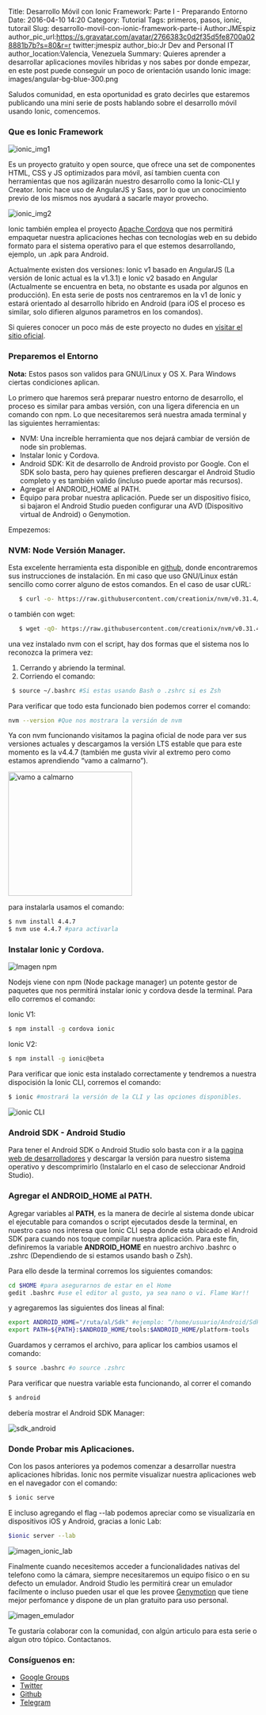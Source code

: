Title: Desarrollo Móvil con Ionic Framework: Parte I - Preparando Entorno
Date: 2016-04-10 14:20
Category: Tutorial
Tags: primeros, pasos, ionic, tutorail
Slug: desarrollo-movil-con-ionic-framework-parte-i
Author:JMEspiz
author_pic_url:https://s.gravatar.com/avatar/2766383c0d2f35d5fe8700a028881b7b?s=80&r=r
twitter:jmespiz
author_bio:Jr Dev and Personal IT
author_location:Valencia, Venezuela
Summary: Quieres aprender a desarrollar aplicaciones moviles hibridas y nos sabes por donde empezar, en este post puede conseguir un poco de orientación usando Ionic
image: images/angular-bg-blue-300.png

Saludos comunidad, en esta oportunidad es grato decirles que estaremos publicando una mini serie de posts hablando sobre el desarrollo móvil usando Ionic, comencemos.

### Que es Ionic Framework

![ionic_img1](http://i2.wp.com/julienrenaux.fr/wp-content/uploads/2015/02/ionic.png?resize=853%2C450)

Es un proyecto gratuito y open source, que ofrece una set de componentes HTML, CSS y JS optimizados para móvil, así tambien cuenta con herramientas que nos agilizarán nuestro desarrollo como la Ionic-CLI y Creator. Ionic hace uso de AngularJS y Sass, por lo que un conocimiento previo de los mismos nos ayudará a sacarle mayor provecho.


![ionic_img2](http://vidyasagarmsc.com/wp-content/uploads/2015/12/cordova-ng-ionic.png)


Ionic también emplea el proyecto [Apache Cordova](https://cordova.apache.org/) que nos permitirá empaquetar nuestra aplicaciones hechas con tecnologías web en su debido formato para el sistema operativo para el que estemos desarrollando, ejemplo, un .apk para Android.

Actualmente existen dos versiones: Ionic v1 basado en AngularJS (La versión de Ionic actual es la v1.3.1) e Ionic v2 basado en Angular (Actualmente se encuentra en beta, no obstante es usada por algunos en producción). En esta serie de posts nos centraremos en la v1 de Ionic y estará orientado al desarrollo hibrido en Android (para iOS el proceso es similar, solo difieren algunos parametros en los comandos).

Si quieres conocer un poco más de este proyecto no dudes en [visitar el sitio oficial](http://ionicframework.com/ ).

### Preparemos el Entorno

**Nota:** Estos pasos son validos para GNU/Linux y OS X. Para Windows ciertas condiciones aplican.


Lo primero que haremos será preparar nuestro entorno de desarrollo, el proceso es similar para ambas versión, con una ligera diferencia en un comando con npm. Lo que necesitaremos será nuestra amada terminal y las siguientes herramientas:

* NVM: Una increíble herramienta que nos dejará cambiar de versión de node sin problemas.
* Instalar Ionic y Cordova.
* Android SDK: Kit de desarrollo de Android provisto por Google. Con el SDK solo basta, pero hay quienes prefieren descargar el Android Studio completo y es también valido (incluso puede aportar más recursos).
* Agregar el ANDROID_HOME al PATH.
* Equipo para probar nuestra aplicación. Puede ser un dispositivo físico, si bajaron el Android Studio pueden configurar una AVD (Dispositivo virtual de Android) o Genymotion.

Empezemos:

### NVM: Node Versión Manager.

Esta excelente herramienta esta disponible en [github](https://github.com/creationix/nvm), donde encontraremos sus instrucciones de instalación. En mi caso que uso GNU/Linux están sencillo como correr alguno de estos comandos.
En el caso de usar cURL:

```bash
   $ curl -o- https://raw.githubusercontent.com/creationix/nvm/v0.31.4/install.sh | bash
```

o también con wget:

```bash
   $ wget -qO- https://raw.githubusercontent.com/creationix/nvm/v0.31.4/install.sh | bash
```

una vez instalado nvm con el script, hay dos formas que el sistema nos lo reconozca la primera vez:

1. Cerrando y abriendo la terminal.
2. Corriendo el comando:

```bash
 $ source ~/.bashrc #Si estas usando Bash o .zshrc si es Zsh
 ```

Para verificar que todo esta funcionado bien podemos correr el comando:

```bash
nvm --version #Que nos mostrara la versión de nvm
```

Ya con nvm funcionando visitamos la pagina oficial de node para ver sus versiones actuales y descargamos la versión LTS estable que para este momento es la v4.4.7 (también me gusta vivir al extremo pero como estamos aprendiendo “vamo a calmarno”).

<img src="http://quebolu.com/uploads/meme1456530637gen.jpg" alt="vamo a calmarno" width="250px" height="250px"/>

para instalarla usamos el comando:

```bash
$ nvm install 4.4.7
$ nvm use 4.4.7 #para activarla
```

### Instalar Ionic y Cordova.

![Imagen npm](http://www.nodehispano.com/wp-content/uploads/npm.png)

Nodejs viene con npm (Node package manager) un potente gestor de paquetes que nos permitirá instalar ionic y cordova desde la terminal. Para ello corremos el comando:

Ionic V1:
```bash
$ npm install -g cordova ionic
```

Ionic V2:
```bash
$ npm install -g ionic@beta
```

Para verificar que ionic esta instalado correctamente y tendremos a nuestra dispocisión la Ionic CLI, corremos el comando:
```bash
$ ionic #mostrará la versión de la CLI y las opciones disponibles.
```
![ionic CLI](images/ionic_cli.png)

### Android SDK - Android Studio

Para tener el Android SDK o Android Studio solo basta con ir a la [pagina web de desarrolladores](https://developer.android.com/studio/index.html#downloads) y descargar la versión para nuestro sistema operativo y descomprimirlo (Instalarlo en el caso de seleccionar Android Studio).

### Agregar el ANDROID_HOME al PATH.

Agregar variables al **PATH**, es la manera de decirle al sistema donde ubicar el ejecutable para comandos o script ejecutados desde la terminal, en nuestro caso nos interesa que Ionic CLI sepa donde esta ubicado el Android SDK para cuando nos toque compilar nuestra aplicación. Para este fin, definiremos la variable **ANDROID_HOME** en nuestro archivo .bashrc o .zshrc (Dependiendo de si estamos usando bash o Zsh).

Para ello desde la terminal corremos los siguientes comandos:

```bash
cd $HOME #para asegurarnos de estar en el Home
gedit .bashrc #use el editor al gusto, ya sea nano o vi. Flame War!!
```

y agregaremos las siguientes dos lineas al final:

```bash
export ANDROID_HOME="/ruta/al/Sdk" #ejemplo: “/home/usuario/Android/Sdk”
export PATH=${PATH}:$ANDROID_HOME/tools:$ANDROID_HOME/platform-tools
```

Guardamos y cerramos el archivo, para aplicar los cambios usamos el comando:

```bash
$ source .bashrc #o source .zshrc
```

Para verificar que nuestra variable esta funcionando, al correr el comando
```bash
$ android
```

debería mostrar el Android SDK Manager:

![sdk_android](images/android_sdk_manager.png)

### Donde Probar mis Aplicaciones.

Con los pasos anteriores ya podemos comenzar a desarrollar nuestra aplicaciones híbridas. Ionic nos permite visualizar nuestra aplicaciones web en el navegador con el comando:

```bash
$ ionic serve
```

E incluso agregando el flag --lab podemos apreciar como se visualizaría en dispositivos iOS y Android, gracias a Ionic Lab:

```bash
$ionic server --lab
```

![imagen_ionic_lab](images/ionic_serve_lab.png)

Finalmente cuando necesitemos acceder a funcionalidades nativas del telefono como la cámara, siempre necesitaremos un equipo físico o en su defecto un emulador. Android Studio les permitirá crear un emulador facilmente o incluso pueden usar el que les provee [Genymotion](https://www.genymotion.com) que tiene mejor perfomance y dispone de un plan gratuito para uso personal.

![imagen_emulador](images/emulador.png)

Te gustaría colaborar con la comunidad, con algún articulo para esta serie o algun otro tópico. Contactanos.

### Consíguenos en:

- [Google Groups](https://groups.google.com/forum/#!forum/ngVenezuela)
- [Twitter](http://twitter.com/ngVenezuela)
- [Github](https://github.com/ngVenezuela)
- [Telegram](https://telegram.me/ngVenezuela)
